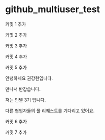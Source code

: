 # github_multiuser_test

커밋 1 추가

커밋 2 추가

커밋 3 추가

커밋 4 추가

커밋 5 추가

안녕하세요 권강현입니다.

만나서 반갑습니다.

저는 인텔 3기 입니다.

다른 협업자들의 풀 리퀘스트를 기다리고 있어요.

커밋 6 추가

커밋 7 추가


